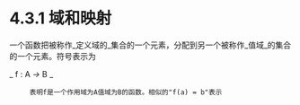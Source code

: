 # 4.3.1 域和映射

一个函数把被称作_定义域的_集合的一个元素，分配到另一个被称作_值域_的集合的一个元素。符号表示为

_                                                                                   f : A _→_ B      _

         表明f是一个作用域为A值域为B的函数。相似的"f(a) = b"表示

